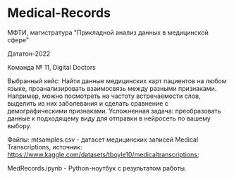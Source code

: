 # Medical-Records
МФТИ, магистратура "Прикладной анализ данных в медицинской сфере" 

Дататон-2022

Команда № 11, Digital Doctors

Выбранный кейс:
Найти данные медицинских карт пациентов на любом языке, проанализировать взаимосвязь между разными признаками. Например, можно посмотреть на частоту встречаемости слов, выделить из них заболевания и сделать сравнение с демографическими признаками.
Усложненная задача: преобразовать данные к подходящему виду для отправки в нейросеть по вашему выбору.

Файлы:
mtsamples.csv - датасет медицинских записей Medical Transcriptions, источник: https://www.kaggle.com/datasets/tboyle10/medicaltranscriptions;

MedRecords.ipynb - Python-ноутбук с результатом работы.

